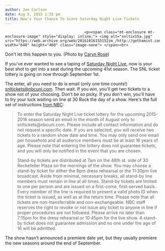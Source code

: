 ```yaml
---
author: Jen Carlson
date: Aug 5, 2015 1:35 pm
title: Now's Your Chance To Score Saturday Night Live Tickets
---
```


	
										<p><span class="mt-enclosure mt-enclosure-image" style="display: inline;"> <img alt="snltix15a.jpg" src="https://web.archive.org/web/20161016155152im_/http://gothamist.com/attachments/arts_jen/snltix15a.jpg" width="640" height="460" class="image-none"> </span><br>
<span class="photo_caption">Don&apos;t let this happen to you. (Photo by <a href="https://web.archive.org/web/20161016155152/https://www.flickr.com/photos/jukeboxgraduate/323401341">Caryn Rose</a>)</span></p>

<p>If you&apos;ve ever wanted to see a taping of <a href="https://web.archive.org/web/20161016155152/http://gothamist.com/tags/saturdaynightlive">Saturday Night Live</a>, now is your best shot to get into a seat during the upcoming 41st season. The SNL ticket lottery is going on now through September 1st.</p>

<p>The enter, all you need to do is email (only one time counts!) <a href="https://web.archive.org/web/20161016155152/mailto:snltickets@nbcuni.com">snltickets@nbcuni.com</a>. Then wait. If you win, you&apos;ll get two tickets to a show not of your choosing. Don&apos;t be so picky. If you don&apos;t win, you&apos;ll have to try your luck waiting on line at 30 Rock the day of a show. Here&apos;s the full set of instructions <a href="https://web.archive.org/web/20161016155152/http://www.nbc.com/tickets-and-nbc-studio-tour">from NBC</a>:</p>

<blockquote>To enter the Saturday Night Live ticket lottery for the upcoming 2015-2016 season send an email in the month of August only to snltickets@nbcuni.com. Please include all contact information and do not request a specific date. If you are selected, you will receive two tickets to a random show date and time. You may only send one email per household and all audience members must be at least 16 years of age. Please note that entering the lottery does not guarantee tickets, and you will only be notified in the event that you are chosen.

<p>Stand-by tickets are distributed at 7am on the 48th st. side of 30 Rockefeller Plaza on the mornings of the show. You may choose a stand-by ticket for either the 8pm dress rehearsal or the 11:30pm live broadcast. Aside from minimal, necessary breaks, all stand-by line members must remain in line at all times. Stand-by tickets are limited to one per person and are issued on a first-come, first-served basis. Every member of the line is required to present a valid photo ID when the ticket is issued, as well as at the return time. Please note that all tickets are non-transferrable and non-exchangeable. NBC staff reserves the right to revoke or not issue any ticket to anyone in line if proper procedures are not followed. Please arrive no later than 7:15pm for the dress rehearsal or 10:45pm for the live show. A stand-by ticket does not guarantee admission and no one under the age of 16 will be admitted.</p></blockquote><p></p>

<p>The show hasn&apos;t announced a premiere date yet, but they usually premiere the new seasons around the end of September.</p>					
										
									
				